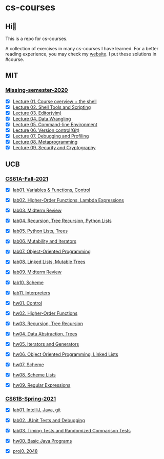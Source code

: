 # cs-courses

## Hi:wave:

This is a repo for cs-courses.

A collection of exercises in many cs-courses I have learned.
For a better reading experience, you may check my [website](https://martinlwx.github.io). I put these solutions in #course.

## MIT

### [Missing-semester-2020](https://missing.csail.mit.edu)



- [x] [Lecture 01. Course overview + the shell](./MIT/Missing-semester-2020/lecture1.md)
- [x] [Lecture 02. Shell Tools and Scripting](./MIT/Missing-semester-2020/lecture02.md)
- [x] [Lecture 03. Editor(vim)](./MIT/Missing-semester-2020/lecture03.md)
- [x] [Lecture 04. Data Wrangling](./MIT/Missing-semester-2020/lecture04.md)
- [x] [Lecture 05. Command-line Environment](./MIT/Missing-semester-2020/lecture05.md)
- [x] [Lecture 06. Version control(Git)](./MIT/Missing-semester-2020/lecture06.md)
- [x] [Lecture 07. Debugging and Profiling](./MIT/Missing-semester-2020/lecture07.md)
- [x] [Lecture 08. Metaprogramming](./MIT/Missing-semester-2020/lecture08.md)
- [x] [Lecture 09. Security and Cryptography](./MIT/Missing-semester-2020/lecture09.md)

## UCB

### [CS61A-Fall-2021](https://inst.eecs.berkeley.edu/~cs61a/fa20/)



- [x] [lab01. Variables & Functions, Control](./UCB/CS61A-Fall-2021/lab01.py)
- [x] [lab02. Higher-Order Functions, Lambda Expressions](./UCB/CS61A-Fall-2021/lab02.py)
- [x] [lab03. Midterm Review](./UCB/CS61A-Fall-2021/lab03.py)
- [x] [lab04. Recursion, Tree Recursion, Python Lists](./UCB/CS61A-Fall-2021/lab04.py)
- [x] [lab05. Python Lists, Trees](./UCB/CS61A-Fall-2021/lab05.py)
- [x] [lab06. Mutability and Iterators](./UCB/CS61A-Fall-2021/lab06.py)
- [x] [lab07. Object-Oriented Programming](./UCB/CS61A-Fall-2021/lab07)
- [x] [lab08. Linked Lists, Mutable Trees](./UCB/CS61A-Fall-2021/lab08.py)
- [x] [lab09. Midterm Review](./UCB/CS61A-Fall-2021/lab09.py)
- [x] [lab10. Scheme](./UCB/CS61A-Fall-2021/lab10.scm)
- [x] [lab11. Interpreters](./UCB/CS61A-Fall-2021/lab11)
- [x] [hw01. Control](./UCB/CS61A-Fall-2021/hw01.py)
- [x] [hw02. Higher-Order Functions](./UCB/CS61A-Fall-2021/hw02.py)
- [x] [hw03. Recursion, Tree Recursion](./UCB/CS61A-Fall-2021/hw03.py)
- [x] [hw04. Data Abstraction, Trees](./UCB/CS61A-Fall-2021/hw04.py)
- [x] [hw05. Iterators and Generators](./UCB/CS61A-Fall-2021/hw05.py)
- [x] [hw06. Object Oriented Programming, Linked Lists](./UCB/CS61A-Fall-2021/hw06.py)
- [x] [hw07. Scheme](./UCB/CS61A-Fall-2021/hw07.scm)
- [x] [hw08. Scheme Lists](./UCB/CS61A-Fall-2021/hw08.scm)
- [x] [hw09. Regular Expressions](./UCB/CS61A-Fall-2021/hw09.py)


### [CS61B-Spring-2021](http://sp21.datastructur.es)



- [x] [lab01. IntelliJ, Java, git](./UCB/CS61B-Spring-2021/lab1)
- [x] [lab02. JUnit Tests and Debugging](./UCB/CS61B-Spring-2021/lab2)
- [x] [lab03. Timing Tests and Randomized Comparison Tests](./UCB/CS61B-Spring-2021/lab3)
- [x] [hw00. Basic Java Programs](./UCB/CS61B-Spring-2021/Hw00.java)
- [x] [proj0. 2048](./UCB/CS61B-Spring-2021/proj0)

